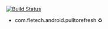 [![Build Status](https://travis-ci.org/flocsy/PullToRefresh.svg?branch=master)](https://travis-ci.org/flocsy/PullToRefresh)

* com.fletech.android.pulltorefresh ♻
